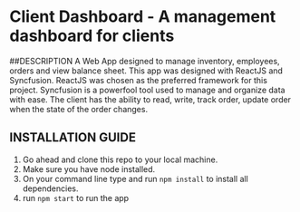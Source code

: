 # Client Dashboard - A management dashboard for clients

##DESCRIPTION
A Web App designed to manage inventory, employees, orders and view balance sheet.
This app was designed with ReactJS and Syncfusion.
ReactJS was chosen as the preferred framework for this project.
Syncfusion is a powerfool tool used to manage and organize data with ease.
The client has the ability to read, write, track order, update order when the state of the order changes.

## INSTALLATION GUIDE
1. Go ahead and clone this repo to your local machine.
2. Make sure you have node installed.
3. On your command line type and run `npm install` to install all dependencies.
4. run `npm start` to run the app
